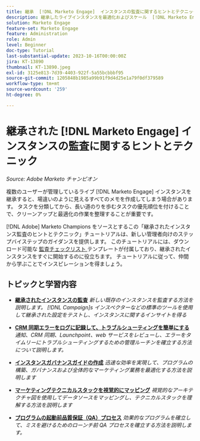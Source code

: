 ```yaml
---
title: 継承  [!DNL Marketo Engage]  インスタンスの監査に関するヒントとテクニック
description: 継承したライブインスタンスを最適化およびスケール  [!DNL Marketo Engage]  る方法について説明します。
solution: Marketo Engage
feature-set: Marketo Engage
feature: Administration
role: Admin
level: Beginner
doc-type: Tutorial
last-substantial-update: 2023-10-16T00:00:00Z
jira: KT-13890
thumbnail: KT-13890.jpeg
exl-id: 3125e813-7d39-4403-922f-5a55bcbbbf95
source-git-commit: 1205848b1985a99b91f9d4d25e1a79f0df379589
workflow-type: tm+mt
source-wordcount: '259'
ht-degree: 0%

---
```


# 継承された [!DNL Marketo Engage] インスタンスの監査に関するヒントとテクニック

*Source: Adobe Marketo チャンピオン*

複数のユーザーが管理しているライブ [!DNL Marketo Engage] インスタンスを継承すると、場違いのように見えるすべてのメモを作成してしまう場合があります。 タスクを分類してから、長い道のりを歩むタスクの優先順位を付けることで、クリーンアップと最適化の作業を整理することが重要です。

[!DNL Adobe] Marketo Champions をソースとするこの「継承されたインスタンス監査のヒントとテクニック」チュートリアルは、新しい管理者向けのステップバイステップのガイダンスを提供します。 このチュートリアルには、ダウンロード可能な [ 監査チェックリスト ](https://experienceleague.adobe.com/docs/marketo/using/getting-started-with-marketo/inheriting-a-marketo-engage-instance/where-to-start.html?lang=ja) テンプレートが付属しており、継承されたインスタンスをすぐに開始するのに役立ちます。 チュートリアルに従って、仲間から学ぶことでインスピレーションを得ましょう。

## トピックと学習内容

* **[継承されたインスタンスの監査](/help/marketo-tutorial-inherited-instance/audit-an-inherted-instance.md)**
  *新しい既存のインスタンスを監査する方法を説明します。 [!DNL Campaign]s インスペクターなどの標準のツールを使用して継承された設定をテストし、インスタンスに関するインサイトを得る*

* **[CRM 同期エラーをログに記録して、トラブルシューティングを簡単にする](/help/marketo-tutorial-inherited-instance/log-crm-sync-errors-for-easy-troubleshooting.md)**
  *通知、CRM 同期、Launchpoint、web サービスをレビューし、エラーをタイムリーにトラブルシューティングするための管理ルーチンを確立する方法について説明します。*

* **[インスタンスガバナンスガイドの作成](/help/marketo-tutorial-inherited-instance/develop-an-instance-governance-guide.md)**
  *迅速な効率を実現して、プログラムの構築、ガバナンスおよび全体的なマーケティング業務を最適化する方法を説明します*

* **[マーケティングテクニカルスタックを視覚的にマッピング](/help/marketo-tutorial-inherited-instance/create-a-visual-data-flow-diagram.md)**
  *視覚的なアーキテクチャ図を使用してデータソースをマッピングし、テクニカルスタックを理解する方法を説明します*

* **[プログラムの起動前品質保証（QA）プロセス](/help/marketo-tutorial-inherited-instance/essential-program-pre-launch-qa.md)**
  *効果的なプログラムを確立して、ミスを避けるためのローンチ前 QA プロセスを確立する方法を説明します。*
